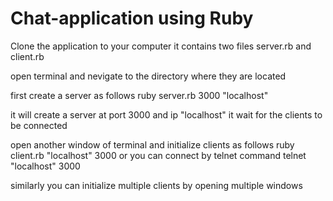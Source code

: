 Chat-application using Ruby
===========================

Clone the application to your computer
it contains two files server.rb and client.rb

open terminal and nevigate to the directory where they are located

first create a server as follows
  ruby server.rb 3000 "localhost"
  
it will create a server at port 3000 and ip "localhost" 
it wait for the clients to be connected 

open another window of terminal and initialize clients as follows
  ruby client.rb "localhost" 3000
or 
you can connect by telnet command
  telnet "localhost" 3000

similarly you can initialize multiple clients by opening multiple windows
